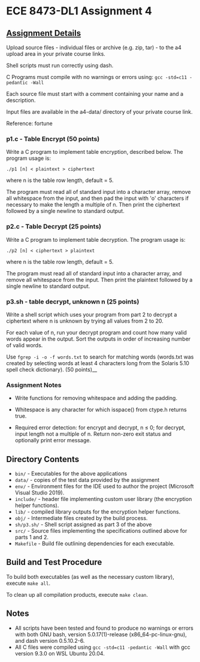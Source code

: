 # ECE 8473-DL1 Assignment 4

## [Assignment Details](https://fog.misty.com/perry/osp/a6/a6.html)
Upload source files - individual files or archive (e.g. zip, tar) - to the a4 upload area in your private course links.

Shell scripts must run correctly using dash.

C Programs must compile with no warnings or errors using: `gcc -std=c11 -pedantic -Wall`

Each source file must start with a comment containing your name and a description.

Input files are available in the a4-data/ directory of your private course link.

Reference: fortune

### __p1.c - Table Encrypt (50 points)__

 Write a C program to implement table encryption, described below. The program usage is:

  `./p1 [n] < plaintext > ciphertext `

where n is the table row length, default = 5.

The program must read all of standard input into a character array, remove all whitespace from the input, and then pad the input with 'o' characters if necessary to make the length a multiple of n. Then print the ciphertext followed by a single newline to standard output. 

### __p2.c - Table Decrypt (25 points)__

 Write a C program to implement table decryption. The program usage is:

  `./p2 [n] < ciphertext > plaintext`

where n is the table row length, default = 5.

The program must read all of standard input into a character array, and remove all whitespace from the input. Then print the plaintext followed by a single newline to standard output. 

###  __p3.sh - table decrypt, unknown n (25 points)__

Write a shell script which uses your program from part 2 to decrypt a ciphertext where n is unknown by trying all values from 2 to 20.

For each value of n, run your decrypt program and count how many valid words appear in the output. Sort the outputs in order of increasing number of valid words.

Use `fgrep -i -o -f words.txt` to search for matching words (words.txt was created by selecting words at least 4 characters long from the Solaris 5.10 spell check dictionary).  (50 points)__

### __Assignment Notes__

- Write functions for removing whitespace and adding the padding.

- Whitespace is any character for which isspace() from ctype.h returns true.

- Required error detection: for encrypt and decrypt, n ≤ 0; for decrypt, input length not a multiple of n. Return non-zero exit status and optionally print error message. 

## Directory Contents
- `bin/` - Executables for the above applications
- `data/` - copies of the test data provided by the assignment
- `env/` - Environment files for the IDE used to author the project (Microsoft Visual Studio 2019).
- `include/` - header file implementing custom user library (the encryption helper functions).
- `lib/` - compiled library outputs for the encryption helper functions.
- `obj/` - Intermediate files created by the build process.
- `sh/p3.sh/` - Shell script assigned as part 3 of the above
- `src/` - Source files implementing the specifications outlined above for parts 1 and 2.
- `Makefile` - Build file outlining dependencies for each executable.

## Build and Test Procedure
To build both executables (as well as the necessary custom library), execute `make all`.

To clean up all compilation products, execute `make clean`. 

## Notes
- All scripts have been tested and found to produce no warnings or errors with both GNU bash, version 5.0.17(1)-release (x86_64-pc-linux-gnu), and dash version 0.5.10.2-6.
- All C files were compiled using `gcc -std=c11 -pedantic -Wall` with gcc version 9.3.0 on WSL Ubuntu 20.04.